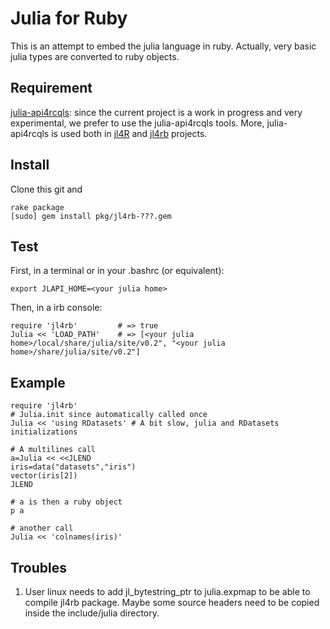 # Julia for Ruby

This is an attempt to embed the julia language in ruby. 
Actually, very basic julia types are converted to ruby objects.


## Requirement

[julia-api4rcqls](https://github.com/rcqls/julia-api4rcqls): since the current project is a work in progress 
and very experimental, we prefer to use the julia-api4rcqls tools. 
More, julia-api4rcqls is used both in [jl4R](https://github.com/rcqls/jl4R) and [jl4rb](https://github.com/rcqls/jl4rb) projects.


## Install

Clone this git and

	rake package
	[sudo] gem install pkg/jl4rb-???.gem
		

## Test

First, in a terminal or in your .bashrc (or equivalent):

	export JLAPI_HOME=<your julia home>

Then, in a irb console:

```{.ruby execute="false"}
require 'jl4rb'			# => true
Julia << 'LOAD_PATH'	# => [<your julia home>/local/share/julia/site/v0.2", "<your julia home>/share/julia/site/v0.2"]
```

## Example
```{.ruby execute="false"}
require 'jl4rb'
# Julia.init since automatically called once
Julia << 'using RDatasets' # A bit slow, julia and RDatasets initializations

# A multilines call 
a=Julia << <<JLEND
iris=data("datasets","iris")
vector(iris[2])
JLEND

# a is then a ruby object
p a

# another call
Julia << 'colnames(iris)'
```

## Troubles

1. User linux needs to add jl_bytestring_ptr to julia.expmap to be able to compile jl4rb package. Maybe some source headers need to be copied inside the include/julia directory. 

